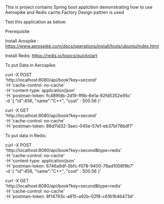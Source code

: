 This is project contains Spring boot applcition demonstrating how to use Aerospike and Redis cache.Factory Design pattren is used

Test this application as below:

Prerequisite

Install Arospike :
https://www.aerospike.com/docs/operations/install/tools/ubuntu/index.html

Install Redis:
https://redis.io/topics/quickstart

To put Data in Aerospike:

curl -X POST \
  'http://localhost:8080/api/book?key=second' \
  -H 'cache-control: no-cache' \
  -H 'content-type: application/json' \
  -H 'postman-token: fc489fdb-2d19-ff6b-6e1a-92fd5352e95c' \
  -d '{
	"id":456,
	"name":"C++",
	"cost" : 500.56
}'


curl -X GET \
  'http://localhost:8080/api/book?key=second' \
  -H 'cache-control: no-cache' \
  -H 'postman-token: 86d11d32-3aec-045e-57e1-eb37bf76bdf7'


To put data in Redis: 

curl -X POST \
  'http://localhost:8080/api/book?key=second&type=redis' \
  -H 'cache-control: no-cache' \
  -H 'content-type: application/json' \
  -H 'postman-token: 6746a9df-0bfc-f078-9400-78ad1008f9b7' \
  -d '{
	"id":456,
	"name":"C++",
	"cost" : 500.56
}'

curl -X GET \
  'http://localhost:8080/api/book?key=second&type=redis' \
  -H 'cache-control: no-cache' \
  -H 'postman-token: 8f14793c-a915-a92b-02f8-c6161646473d'

